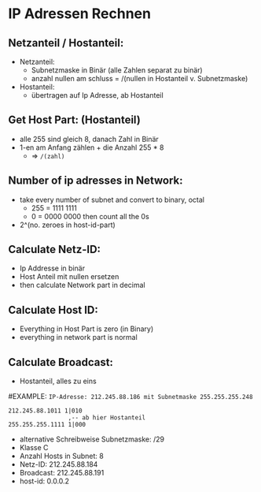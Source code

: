 # IP Adressen Rechnen

## Netzanteil / Hostanteil: 
* Netzanteil:
	* Subnetzmaske in Binär (alle Zahlen separat zu binär)
	* anzahl nullen am schluss = /(nullen in Hostanteil v. Subnetzmaske)
* Hostanteil:
	* übertragen auf Ip Adresse, ab Hostanteil

## Get Host Part: (Hostanteil)
* alle 255 sind gleich 8, danach Zahl in Binär
* 1-en am Anfang zählen + die Anzahl 255 * 8
	* => `/(zahl)`

## Number of ip adresses in Network:
* take every number of subnet and convert to binary, octal
	* 255 = 1111 1111
	* 0 = 0000 0000
		then count all the 0s
* 2^(no. zeroes in host-id-part)

## Calculate Netz-ID: 
* Ip Addresse in binär
* Host Anteil mit nullen ersetzen
* then calculate Network part in decimal

## Calculate Host ID:
* Everything in Host Part is zero (in Binary)
* everything in network part is normal

## Calculate Broadcast:
* Hostanteil, alles zu eins
	
#EXAMPLE:
`IP-Adresse: 212.245.88.186 mit Subnetmaske 255.255.255.248`

```
212.245.88.1011 1|010
                 ,-- ab hier Hostanteil
255.255.255.1111 1|000
```
* alternative Schreibweise Subnetzmaske: /29
* Klasse C
* Anzahl Hosts in Subnet: 8
* Netz-ID: 212.245.88.184
* Broadcast: 212.245.88.191
* host-id: 0.0.0.2
